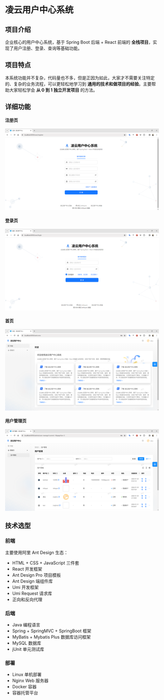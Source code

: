 # 凌云用户中心系统

## 项目介绍

企业核心的用户中心系统，基于 Spring Boot 后端 + React 前端的 **全栈项目**，实现了用户注册、登录、查询等基础功能。

## 项目特点

本系统功能并不复杂，代码量也不多，但是正因为如此，大家才不需要关注特定的、复杂的业务流程，可以更轻松地学习到 **通用的技术和做项目的经验**。主要帮助大家轻松学会 **从 0 到 1 独立开发项目** 的方法。

## 详细功能

#### 注册页

![image-20240210023255387](./doc/image-20240210023255387.png)

#### 登录页

![image-20240210023329887](./doc/image-20240210023329887.png)

#### 首页

![image-20240210023459297](./doc/image-20240210023459297.png)

#### 用户管理页

![image-20240210023547361](./doc/image-20240210023547361.png)

## 技术选型

### 前端

主要使用阿里 Ant Design 生态：

* HTML + CSS + JavaScript 三件套
* React 开发框架
* Ant Design Pro 项目模板
* Ant Design 端组件库
* Umi 开发框架
* Umi Request 请求库
* 正向和反向代理

### 后端

* Java 编程语言
* Spring + SpringMVC + SpringBoot 框架
* MyBatis + Mybatis Plus 数据库访问框架
* MySQL 数据库
* jUnit 单元测试库

### 部署

* Linux 单机部署
* Nginx Web 服务器
* Docker 容器
* 容器托管平台

